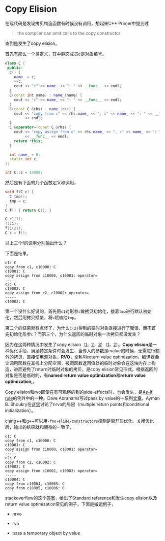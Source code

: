# Copy Elision

在写代码是发现拷贝构造函数有时候没有调用，想起来C++ Primer中提到过

> the compiler can omit calls to the copy constructor

查到是发生了copy elision。

首先有那么一个类定义，其中静态成员c是对象编号。

```cpp
class C {
 public:
  C() {
    name_ = c;
    ++c;
    cout << "c" << name_ << ": " << __func__ << endl;
  }
  C(const int name) : name_(name) {
    cout << "c" << name_ << ": " << __func__ << endl;
  }
  C(const C &rhs) : name_(c++) {
    cout << "copy from c" << rhs.name_ << ", c" << name_ << ": " << __func__
         << endl;
  }
  C &operator=(const C &rhs) {
    cout << "copy assign from c" << rhs.name_ << ", c" << name_ << ": "
         << __func__ << endl;
    return *this;
  }

  int name_ = 0;
  static int c;
};

int C::c = 10000;
```

然后是有下面的几个函数定义和调用，

```cpp
void f(C c) {
  C tmp();
  tmp = c;
}
C f() { return C(); }

C c1(1);
f(c1);
f(C(2));
C c = f();
```

以上三个f的调用分别输出什么？

下面是结果，

```
c1: C
copy from c1, c10000: C
c10001: C
copy assign from c10000, c10001: operator=
-----
c2: C
c10002: C
copy assign from c2, c10002: operator=
-----
c10003: C
```

第一个没什么好说的，首先用`c1`对形参`c`做拷贝初始化，接着`tmp`进行默认初始化，然后用拷贝赋值，将`c`赋值给`tmp`。

第二个的结果就有点怪了，为什么`C(2)`得到的临时对象直接进行了赋值，而不首先初始化形参`c`？而第三个，为什么返回的临时对象一次拷贝都没发生？

因为在这两种情况中发生了copy elision（[1](http://stackoverflow.com/questions/12953127/what-are-copy-elision-and-return-value-optimization)，[2](http://stackoverflow.com/questions/8451212/passing-temporary-object-as-parameter-by-value-is-copy-constructor-called)，[3](https://en.wikipedia.org/wiki/Copy_elision)）（[1](http://cstdlib.com/tech/2014/07/12/nrvo-and-copy-elision/)，[2](https://en.wikipedia.org/wiki/Return_value_optimization)）。**Copy elision**是一种优化手段，满足特定条件时会发生，当传入的参数是rvalue的时候，无需进行额外的拷贝，直接使用源对象。**RVO**，全称叫return value optimization，编译器会让调用函数在其栈上分配空间，被调函数返回值处的临时对象会在这块内存上构造，进而避免了return时临时对象的拷贝，是copy elision常见形式。根据返回的对象是否是临时的，有**named return value optimization**和**return value optimization,**。

Copy elision和rvo即使在有可观察的到的side-effects时，也会发生，是[As-if rule](https://en.wikipedia.org/wiki/As-if_rule)的例外中的一种。Dave Abrahams写过pass by value的一系列[文章](https://web.archive.org/web/20140205194657/http://cpp-next.com/archive/2009/08/want-speed-pass-by-value/)。Ayman B. Shoukry在[这里](https://msdn.microsoft.com/en-us/library/ms364057(v=vs.80).aspx#nrvo_cpp05_topic3)讨论了nrvo的局限（multiple return points和conditional initialization）。

clang++和g++可以用`-fno-elide-constructors`控制是否开启优化。关闭优化后，输出的结果就和期待的一致了，

```
c1: C
copy from c1, c10000: C
c10001: C
copy assign from c10000, c10001: operator=
-----
c2: C
copy from c2, c10002: C
c10003: C
copy assign from c10002, c10003: operator=
-----
c10004: C
copy from c10004, c10005: C
copy from c10005, c10006: C
```

stackoverflow的这个[答案](http://stackoverflow.com/questions/12953127/what-are-copy-elision-and-return-value-optimization)，给出了Standard reference和发生copy elision以及return value optimization常见的例子，下面是搬运例子，

* nrvo

* rvo

* pass a temporary object by value
